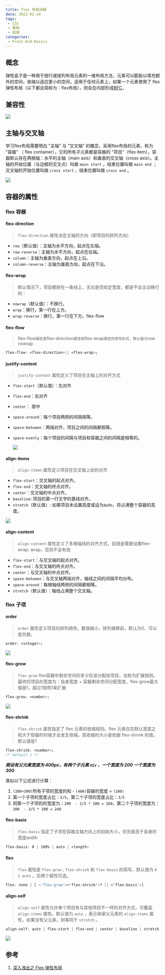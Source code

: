 ```yaml
---
title: flex 布局详解
date: 2022-02-24
tags:
 - CSS
 - 基础
 - 前端
categories: 
 - Front-End-Basics
---
```


## 概念

弹性盒子是一种用于按行或按列布局元素的一维布局方法，元素可以膨胀以填充额外的空间，收缩以适应更小的空间，适用于任何元素上，如果一个元素使用了 flex 弹性布局（以下都会简称为：flex布局），则会在内部形成[BFC](https://link.juejin.cn/?target=https%3A%2F%2Fdeveloper.mozilla.org%2Fzh-CN%2Fdocs%2FWeb%2FGuide%2FCSS%2FBlock_formatting_context)，


## 兼容性



![](https://markdowncun.oss-cn-beijing.aliyuncs.com/20220224111032.png)



## 主轴与交叉轴

学习flex布局需要明白 "主轴" 与 "交叉轴" 的概念，采用flex布局的元素，称为 "容器" （ flex container），它的所有子元素都是容器的 "项目"（flex item），容器默认存在两根轴：水平的主轴（main axis）和垂直的交叉轴（cross axis）。主轴的开始位置（与边框的交叉点）叫做 `main start` ，结束位置叫做 `main end` ；交叉轴的开始位置叫做 `cross start` ，结束位置叫做 `cross end` 。




![](https://markdowncun.oss-cn-beijing.aliyuncs.com/Set%20Diagram-flex.drawio.png)



## 容器的属性



### flex 容器

#### flex-direction

> `flex-direction` 属性决定主轴的方向（即项目的排列方向）

- `row`（默认值）：主轴为水平方向，起点在左端。
- `row-reverse`：主轴为水平方向，起点在右端。
- `column`：主轴为垂直方向，起点在上沿。
- `column-reverse`：主轴为垂直方向，起点在下沿。

#### flex-wrap

> 默认情况下，项目都排在一条线上，无论是否给定宽度，都是不会主动换行的：

- `nowrap`（默认值）：不换行。
- `wrap`：换行，第一行在上方。
- `wrap-reverse`：换行，第一行在下方。flex-flow

#### flex-flow

> flex-flow` 属性是 `flex-direction` 属性和 `flex-wrap` 属性的简写形式，默认值为 `row nowrap

```css
flex-flow: <flex-direction>|| <flex-wrap>;
```

#### justify-content

> `justify-content` 属性定义了项目在主轴上的对齐方式

- `flex-start`（默认值）：左对齐

- `flex-end`：右对齐

- `center`： 居中

- `space-around`：每个项目两侧的间隔相等。

- `space-between`：两端对齐，项目之间的间隔都相等。

- `space-evenly`：每个项目的间隔与项目和容器之间的间隔是相等的。

  ![](https://markdowncun.oss-cn-beijing.aliyuncs.com/Set%20Diagram-flex_%20justify-content.drawio.png)

  

#### align-items

> `align-items` 属性定义项目在交叉轴上如何对齐

- `flex-start`：交叉轴的起点对齐。
- `flex-end`：交叉轴的终点对齐。
- `center`：交叉轴的中点对齐。
- `baseline`: 项目的第一行文字的基线对齐。
- `stretch`（默认值）: 如果项目未设置高度或设为auto，将占满整个容器的高度。

![](https://markdowncun.oss-cn-beijing.aliyuncs.com/Set%20Diagram-flex_%20align-items.drawio.png)

#### align-content

> `align-content` 属性定义了多根轴线的对齐方式，前提是需要设置flex-wrap: wrap，否则不会有效

- `flex-start`：与交叉轴的起点对齐。
- `flex-end`：与交叉轴的终点对齐。
- `center`：与交叉轴的中点对齐。
- `space-between`：与交叉轴两端对齐，轴线之间的间隔平均分布。
- `space-around`：每根轴线两侧的间隔都相等。
- `stretch`（默认值）：轴线占满整个交叉轴。



### flex 子项

#### order

> `order` 属性定义项目的排列顺序。数值越小，排列越靠前，默认为0，可以是负数。

```css
order: <integer>;
```

![](https://markdowncun.oss-cn-beijing.aliyuncs.com/flex%20layout-flex-item_%20order.drawio1.png)

#### flex-grow

> `flex-grow` flex容器中剩余空间的多少应该分配给项目，也称为扩展规则。最终的项目的宽度为：自身宽度 + 容器剩余空间分配宽度，flex-grow最大值是1，超过1按照1来扩展

```css
flex-grow: <number>;
```

![](https://markdowncun.oss-cn-beijing.aliyuncs.com/flex%20layout-flex-item_flex-grow.drawio.png)

#### flex-shrink

> `flex-shrink` 属性指定了 flex 元素的收缩规则。flex 元素仅在默认宽度之和大于容器的时候才会发生收缩，其收缩的大小是依据 flex-shrink 的值，默认值是1

```css
flex-shrink: <number>;
/* default 1 */
```

***假设有父元素宽度为 400px，有两个子元素 `div` ，一个宽度为 200 一个宽度为 300***

类似以下公式进行计算：

1. `(200+300)`所有子项的宽度的和 - `(400)`容器的宽度  = `(100)`
2. 第一个子项的宽度占比：`2/5`，第二个子项的宽度占比：`3/5`
3. 则第一个子项的的宽度为：`200  - 2/5 * 100 = 160`，第二个子项的宽度为：`300  - 3/5 * 100 = 240`

#### flex-basis

> `flex-basis` 指定了子项在容器主轴方向上的初始大小，优先级高于自身的宽度width

```css
flex-basis: 0 | 100% | auto | <length>
```

#### flex

> `flex` 属性是 `flex-grow` , `flex-shrink` 和 `flex-basis` 的简写，默认值为 `0 1 auto` 。后两个属性可选。

```css
flex: none | [ <'flex-grow'><'flex-shrink'>? || <'flex-basis'>]
```

#### align-self

> `align-self` 属性允许单个项目有与其他项目不一样的对齐方式，可覆盖 `align-items` 属性。默认值为 `auto` ，表示继承父元素的 `align-items` 属性，如果没有父元素，则等同于 `stretch` 。

```css
align-self: auto | flex-start | flex-end | center | baseline | stretch;
```


![](https://markdowncun.oss-cn-beijing.aliyuncs.com/flex%20layout-flex-item_align-self.drawio.png)

## 参考

1. [深入浅出之 Flex 弹性布局](https://juejin.cn/post/7019075844664459278#heading-3)